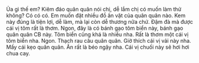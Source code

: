 Ủa gì thế em? Kiêm đáo quân quân nói chị, dễ lắm chị có muốn làm thử không? Có có có. Em muốn đặt nhiều đồ ăn vặt của quân quân nào. Kem này đúng là tiện lợi, dễ làm, mà lại còn dễ thương nữa chứ. Đậm đà mà được cái vị tôm rất là thơm. Ngon, đây là có bánh gạo tôm biển này, bánh gạo quân quân CB này. Tôm biển cũng khá là nhiều nha. Rất là thơm một cái vị tôm biển nha. Ngon. Thạch rau câu quân quân. Giờ thích cái vị vải này nha. Mấy cái kẹo quân quân. Ăn rất là béo ngậy nha. Cái vị chuối này sẽ hơi hơi chua cay.